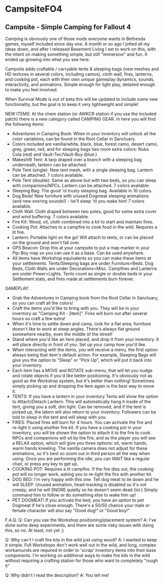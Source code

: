 # CampsiteFO4
Campsite - Simple Camping for Fallout 4
-------------------------------------------
Camping is obviously one of those mods everyone wants in Bethesda games, myself included since day one.  A month or so ago I jotted all my ideas down, and after I released Basement Living I set to work on this, with the intent on making something simple, but still "immersive" and fun.  It ended up growing into what you see here.

Campsite adds craftable / carryable tents & sleeping bags (new meshes and HD textures in several colors, including camos), cloth wall, fires, lanterns, and cooking pot, each with their own unique gameplay dynamics, sounds, interactivity, and animations.  Simple enough for light play, detailed enough to make you feel involved.

When Survival Mode is out of beta this will be updated to include some new functionality, but the goal is to keep it very lightweight and simple!

NEW ITEMS:
At the chem station (or AWKCR station if you use the included patch) there is a new category called CAMPING GEAR.  In here you will find the following items:

- Adventures in Camping Book: When in your inventory will unlock all the color variations; can be found in the Root Cellar in Sanctuary.
- Colors included are vanilla/white, black, blue, forest camo, desert camo, grey, green, red, and for sleeping bags two more extra colors: Nuka Cola (red) and Vault-Tec/Vault-Boy (blue.)
- Makeshift Tent: A tarp draped over a branch with a sleeping bag underneath, lantern can be attached.
- Pole Tent (single): New tent mesh, with a single sleeping bag.  Lantern can be attached. 7 colors available.
- Pole Tent (double): Same as above but with two beds, so you can sleep with companions/NPCs.  Lantern can be attached.  7 colors available.
- Sleeping Bag: The good 'ol trusty sleeping bag.  Available in 10 colors.
- Dog Beds!  New furniture with unused Dogmeat sleeping animations (and new snoring sounds!) - he'll sleep 'til you wake him!  7 colors available.
- Cloth Wall: Cloth draped between two poles, good for some extra cover and wind buffering.  7 colors available.
- Fire Kit: Wood, oil, cloth combined into a kit to start and maintain fires.
- Cooking Pot: Attaches to a campfire to cook food in the wild.  Requires a lit fire.
- Lantern: Portable light on the go! Will attach to tents, or can be placed on the ground and won't fall over.
- GPS Beacon: Drop this at your campsite to put a map marker in your Pip-Boy map so you can use it as a base.  Can be used anywhere.
- All items have Workshop equivalents so you can make these items at your settlements.  Tents/Sleeping bags are under Furniture>Beds.  Dog Beds, Cloth Walls are under Decorations>Misc.  Campfires and Lanterns are under Power>Lights.  Tents count as single or double beds in your Settlement stats, and fires made at settlements burn forever.

GAMEPLAY:

- Grab the Adventures in Camping book from the Root Cellar in Sanctuary, so you can craft all the colors!
- Craft the items you'd like to bring with you.  They will be in your inventory as "Camping Kit - [item]".  Fires will burn out after several hours so craft a few extra!
- When it's time to settle down and camp, look for a flat area; furniture doesn't like to work at steep angles.  There's always flat ground somewhere nearby, even the middle of the street!
- Stand where you'd like an item placed, and drop it from your inventory.  It will place directly in front of you.  Set up your camp how you'd like.
- When interacting with the items, you will receive a menu, the first option always being that item's default action.  For example, Sleeping Bags will give you the option to "Sleep" or "Pick Up", which will put it back into your inventory.
- Each item has a MOVE and ROTATE sub-menu, that will let you nudge and rotate objects if you'd like better positioning.  It's obviously not as good as the Workshop system, but it's better than nothing!  Sometimes simply picking up and dropping the item again is the best way to move it.
- TENTS: If you have a lantern in your inventory Tents will show the option to Attach/Detach Lantern.  This will automatically hang it inside of the tent, giving you a soft, dim light.  Can be removed, and if the tent is picked up, the latern will also return to your inventory.  Followers can be told to sleep in the tent and will sleep with you.
- FIRES: Placed fires will burn for 4 hours. You can activate the fire and re-light it using another fire kit.  If you have a cooking pot in your inventory, you will be shown the option to attach it to the fire to cook.  NPCs and companions will sit by the fire, and as the player you will see a RELAX option, which will give you three options: sit, warm hands, warm hands kneeling.  The vanilla camera does not adjust for these animations, so it's best so zoom out in third person all the way when using.  Once you are performing the idle, you can WAIT like a regular chair, or press any key to get up.
- COOKING POT: Requires a lit campfire.  If the fire dies out, the cooking pot will no longer work, asking you to re-light the fire with another kit.
- DOG BED: I'm very happy with this one. Tell dog meat to lie down and he will SLEEP.  Unused animation, head-tracking is disabled so it's not creepy, and he will SNORE quietly so he doesn't seem dead (lol.)  Simply command him to follow or do something else to wake him up!
- PET DOGMEAT!  If you activate the bed, you have an option to pet Dogmeat if he's close enough.  There's a 50/50 chance your male or female character will also say "Good dog!" or "Good boy!"

F.A.Q.
Q: Can you use the Workshop positioning/placement system?
A: I've done some deep experiments, and there are some risky issues with doing this, so no.  At least, not yet ;)

Q: Why can't I craft fire kits in the wild just using wood?
A: I wanted to keep it simple. Full Workshops don't work well out in the wild, and long, complex workarounds are required in order to 'scrap' inventory items into their base components.  I'm working on additional ways to make fire kits in the wild without requiring a crafting station for those who want to completely "rough it"

Q: Why didn't I read the description?
A: You tell me!
